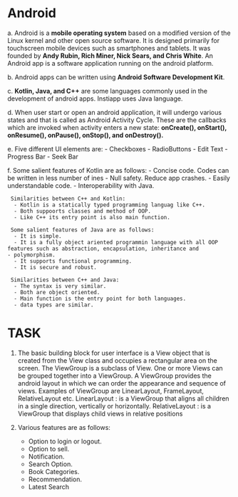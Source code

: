 # Android   
  a. Android is a **mobile operating system** based on a modified version of the Linux kernel and other open source software. It is          designed      primarily for touchscreen mobile devices such as smartphones and tablets. It was founded by **Andy Rubin, Rich Miner,      Nick Sears, and Chris White**. An Android app is a software application running on the android platform.

  b. Android apps can be written using **Android Software Development Kit**.  
  
  c. **Kotlin, Java, and C++** are some languages commonly used in the development of android apps. Instiapp uses Java language.

  d. When user start or open an android application, it will undergo various states and that is called as Android Activity Cycle. 
     These are the callbacks which are invoked when activity enters a new state:
     **onCreate(), onStart(), onResume(), onPause(), onStop(), and onDestroy().**
  
  e. Five different UI elements are:
      -	Checkboxes
      -	RadioButtons
      -	Edit Text
      -	Progress Bar
      - Seek Bar
  
  f. Some salient features of Kotlin are as follows:
      - Concise code. Codes can be written in less number of ines
      -	Null safety. Reduce app crashes.
      -	Easily understandable code.	
      -	Interoperability with Java.
     
     Similarities between C++ and Kotlin:
      -	Kotlin is a statically typed programming languag like C++.
      -	Both suppoorts classes and method of OOP.
      -	Like C++ its entry point is also main function. 

     Some salient features of Java are as follows:
      -	It is simple.
      -	It is a fully object ariented programmin language with all OOP features such as abstraction, encapsulation, inheritance and           - polymorphism.
      -	It supports functional programming.
      -	It is secure and robust.
     
     Similarities between C++ and Java:
      -	The syntax is very similar.
      -	Both are object oriented.
      -	Main function is the entry point for both languages.
      -	data types are similar. 
# TASK

 1.  The basic building block for user interface is a View object that is created from the View class and occupies a rectangular area on      the screen.
     The ViewGroup is a subclass of View. One or more Views can be grouped together into a ViewGroup. A ViewGroup provides the android        layout in which we can order the appearance and sequence of views. Examples of ViewGroup are LinearLayout, FrameLayout,                  RelativeLayout etc.
     LinearLayout : is a ViewGroup that aligns all children in a single direction,  vertically or horizontally.
     RelativeLayout : is a ViewGroup that displays child views in relative positions
        
 2.  Various features are as follows:
      - Option to login or logout.
      -	Option to sell.
      -	Notification.
      -	Search Option.
      -	Book Categories.
      -	Recommendation.
      -	Latest Search
